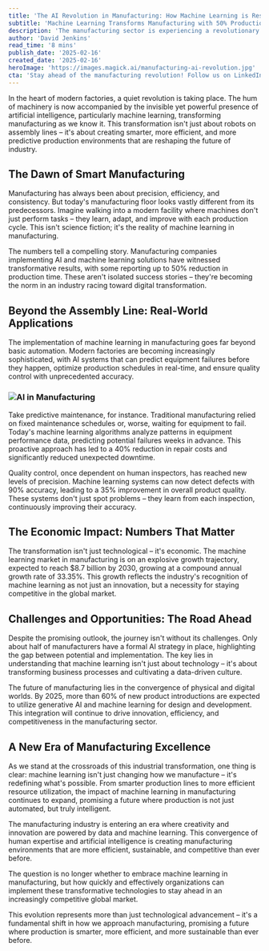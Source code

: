 ```yaml
---
title: 'The AI Revolution in Manufacturing: How Machine Learning is Reshaping Production Lines'
subtitle: 'Machine Learning Transforms Manufacturing with 50% Production Time Reduction'
description: 'The manufacturing sector is experiencing a revolutionary transformation through machine learning, with companies reporting up to 50% reduction in production time. AI systems are revolutionizing everything from predictive maintenance to quality control, while the machine learning market in manufacturing is expected to reach $8.7 billion by 2030. Despite challenges, this technological evolution is creating smarter, more efficient production environments that are reshaping the future of industry.'
author: 'David Jenkins'
read_time: '8 mins'
publish_date: '2025-02-16'
created_date: '2025-02-16'
heroImage: 'https://images.magick.ai/manufacturing-ai-revolution.jpg'
cta: 'Stay ahead of the manufacturing revolution! Follow us on LinkedIn for the latest insights on AI and machine learning in industrial innovation.'
---
```


In the heart of modern factories, a quiet revolution is taking place. The hum of machinery is now accompanied by the invisible yet powerful presence of artificial intelligence, particularly machine learning, transforming manufacturing as we know it. This transformation isn't just about robots on assembly lines – it's about creating smarter, more efficient, and more predictive production environments that are reshaping the future of industry.

## The Dawn of Smart Manufacturing

Manufacturing has always been about precision, efficiency, and consistency. But today's manufacturing floor looks vastly different from its predecessors. Imagine walking into a modern facility where machines don't just perform tasks – they learn, adapt, and improve with each production cycle. This isn't science fiction; it's the reality of machine learning in manufacturing.

The numbers tell a compelling story. Manufacturing companies implementing AI and machine learning solutions have witnessed transformative results, with some reporting up to 50% reduction in production time. These aren't isolated success stories – they're becoming the norm in an industry racing toward digital transformation.

## Beyond the Assembly Line: Real-World Applications

The implementation of machine learning in manufacturing goes far beyond basic automation. Modern factories are becoming increasingly sophisticated, with AI systems that can predict equipment failures before they happen, optimize production schedules in real-time, and ensure quality control with unprecedented accuracy.

### ![AI in Manufacturing](https://images.magick.ai/ai-production-line.jpg)

Take predictive maintenance, for instance. Traditional manufacturing relied on fixed maintenance schedules or, worse, waiting for equipment to fail. Today's machine learning algorithms analyze patterns in equipment performance data, predicting potential failures weeks in advance. This proactive approach has led to a 40% reduction in repair costs and significantly reduced unexpected downtime.

Quality control, once dependent on human inspectors, has reached new levels of precision. Machine learning systems can now detect defects with 90% accuracy, leading to a 35% improvement in overall product quality. These systems don't just spot problems – they learn from each inspection, continuously improving their accuracy.

## The Economic Impact: Numbers That Matter

The transformation isn't just technological – it's economic. The machine learning market in manufacturing is on an explosive growth trajectory, expected to reach $8.7 billion by 2030, growing at a compound annual growth rate of 33.35%. This growth reflects the industry's recognition of machine learning as not just an innovation, but a necessity for staying competitive in the global market.

## Challenges and Opportunities: The Road Ahead

Despite the promising outlook, the journey isn't without its challenges. Only about half of manufacturers have a formal AI strategy in place, highlighting the gap between potential and implementation. The key lies in understanding that machine learning isn't just about technology – it's about transforming business processes and cultivating a data-driven culture.

The future of manufacturing lies in the convergence of physical and digital worlds. By 2025, more than 60% of new product introductions are expected to utilize generative AI and machine learning for design and development. This integration will continue to drive innovation, efficiency, and competitiveness in the manufacturing sector.

## A New Era of Manufacturing Excellence

As we stand at the crossroads of this industrial transformation, one thing is clear: machine learning isn't just changing how we manufacture – it's redefining what's possible. From smarter production lines to more efficient resource utilization, the impact of machine learning in manufacturing continues to expand, promising a future where production is not just automated, but truly intelligent.

The manufacturing industry is entering an era where creativity and innovation are powered by data and machine learning. This convergence of human expertise and artificial intelligence is creating manufacturing environments that are more efficient, sustainable, and competitive than ever before.

The question is no longer whether to embrace machine learning in manufacturing, but how quickly and effectively organizations can implement these transformative technologies to stay ahead in an increasingly competitive global market.

This evolution represents more than just technological advancement – it's a fundamental shift in how we approach manufacturing, promising a future where production is smarter, more efficient, and more sustainable than ever before.